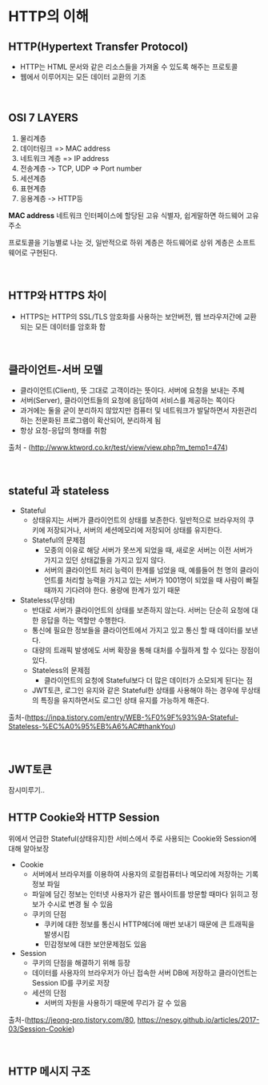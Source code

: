 # HTTP의 이해

## HTTP(Hypertext Transfer Protocol)
* HTTP는 HTML 문서와 같은 리소스들을 가져올 수 있도록 해주는 프로토콜
* 웹에서 이루어지는 모든 데이터 교환의 기초

<br>

## OSI 7 LAYERS
1. 물리계층 
2. 데이터링크 => MAC address
3. 네트워크 계층 => IP address
4. 전송계층 -> TCP, UDP => Port number
5. 세션계층
6. 표현계층
7. 응용계층 -> HTTP등 <br>

__MAC address__ 네트워크 인터페이스에 할당된 고유 식별자, 쉽게말하면 하드웨어 고유 주소

프로토콜을 기능별로 나눈 것, 일반적으로 하위 계층은 하드웨어로 상위 계층은 소프트웨어로 구현된다.

<br>

## HTTP와 HTTPS 차이
* HTTPS는 HTTP의 SSL/TLS 암호화를 사용하는 보안버전, 웹 브라우저간에 교환되는 모든 데이터를 암호화 함

<br>

## 클라이언트-서버 모델
* 클라이언트(Client), 뜻 그대로 고객이라는 뜻이다. 서버에 요청을 보내는 주체
* 서버(Server), 클라이언트들의 요청에 응답하여 서비스를 제공하는 쪽이다
* 과거에는 둘을 굳이 분리하지 않았지만 컴퓨터 및 네트워크가 발달하면서 자원관리하는 전문화된 프로그램이 확산되어, 분리하게 됨
* 항상 요청-응답의 형태를 취함 <br>

출처 - (http://www.ktword.co.kr/test/view/view.php?m_temp1=474)

<br>

## stateful 과 stateless
* Stateful
  + 상태유지는 서버가 클라이언트의 상태를 보존한다. 일반적으로 브라우저의 쿠키에 저장되거나, 서버의 세션메모리에 저장되어 상태를 유지한다.
  + Stateful의 문제점
    - 모종의 이유로 해당 서버가 못쓰게 되었을 때, 새로운 서버는 이전 서버가 가지고 있던 상태값들을 가지고 있지 않다.
    - 서버의 클라이언트 처리 능력이 한계를 넘었을 때, 예를들어 천 명의 클라이언트를 처리할 능력을 가지고 있는 서버가 1001명이 되었을 때 사람이 빠질 때까지 기다려야 한다. 용량에 한계가 있기 때문 
* Stateless(무상태)
  + 반대로 서버가 클라이언트의 상태를 보존하지 않는다. 서버는 단순히 요청에 대한 응답을 하는 역할만 수행한다.
  + 통신에 필요한 정보들을 클라이언트에서 가지고 있고 통신 할 때 데이터를 보낸다.
  + 대량의 트래픽 발생에도 서버 확장을 통해 대처를 수월하게 할 수 있다는 장점이 있다.
  + Stateless의 문제점
    - 클라이언트의 요청에 Stateful보다 더 많은 데이터가 소모되게 된다는 점
  + JWT토큰, 로그인 유지와 같은 Stateful한 상태를 사용해야 하는 경우에 무상태의 특징을 유지하면서도 로그인 상태 유지를 가능하게 해준다.<br>

출처-(https://inpa.tistory.com/entry/WEB-%F0%9F%93%9A-Stateful-Stateless-%EC%A0%95%EB%A6%AC#thankYou)

<br>

## JWT토큰
잠시미루기..
    
## HTTP Cookie와 HTTP Session
위에서 언급한 Stateful(상태유지)한 서비스에서 주로 사용되는 Cookie와 Session에 대해 알아보장
* Cookie
  + 서버에서 브라우저를 이용하여 사용자의 로컬컴퓨터나 메모리에 저장하는 기록 정보 파일
  + 파일에 담긴 정보는 인터넷 사용자가 같은 웹사이트를 방문할 때마다 읽히고 정보가 수시로 변경 될 수 있음
  + 쿠키의 단점
    - 쿠키에 대한 정보를 통신시 HTTP헤더에 매번 보내기 때문에 큰 트래픽을 발생시킴
    - 민감정보에 대한 보안문제점도 있음
* Session
  + 쿠키의 단점을 해결하기 위해 등장
  + 데이터를 사용자의 브라우저가 아닌 접속한 서버 DB에 저장하고 클라이언트는 Session ID를 쿠키로 저장
  + 세션의 단점
    - 서버의 자원을 사용하기 때문에 무리가 갈 수 있음

출처-(https://jeong-pro.tistory.com/80, https://nesoy.github.io/articles/2017-03/Session-Cookie)

<br>

## HTTP 메시지 구조
